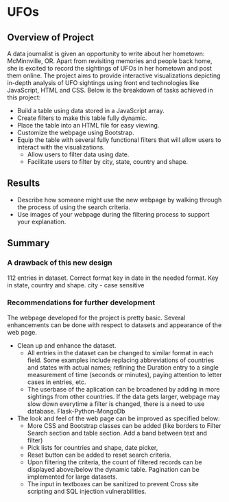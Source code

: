 # UFOs

## Overview of Project
A data journalist is given an opportunity to write about her hometown: McMinnville, OR. Apart from revisiting memories and people back home, she is excited to record the sightings of UFOs in her hometown and post them online. The project aims to provide interactive visualizations depicting in-depth analysis of UFO sightings using front end technologies like JavaScript, HTML and CSS. Below is the breakdown of tasks achieved in this project: 

- Build a table using data stored in a JavaScript array.
- Create filters to make this table fully dynamic.
- Place the table into an HTML file for easy viewing.
- Customize the webpage using Bootstrap.
- Equip the table with several fully functional filters that will allow users to interact with the visualizations.
  - Allow users to filter data using date.
  - Facilitate users to filter by city, state, country and shape.

## Results

- Describe how someone might use the new webpage by walking through the process of using the search criteria. 
- Use images of your webpage during the filtering process to support your explanation.

## Summary

### A drawback of this new design
112 entries in dataset.
 Correct format key in date in the needed format. Key in state, country and shape. city - case sensitive

### Recommendations for further development

The webpage developed for the project is pretty basic. Several enhancements can be done with respect to datasets and appearance of the web page.
- Clean up and enhance the dataset.
  - All entries in the dataset can be changed to similar format in each field. Some examples include replacing abbreviations of countries and states with  actual names; refining the Duration entry to a single measurement of time (seconds or minutes), paying attention to letter cases in entries, etc.
  - The userbase of the aplication can be broadened by adding in more sightings from other countries. If the data gets larger, webpage may slow down everytime a filter is changed, there is a need to use database. Flask-Python-MongoDb
- The look and feel of the web page can be improved as specified below:
  - More CSS and Bootstrap classes can be added (like borders to Filter Search section and table section. Add a band between text and filter)
  - Pick lists for countries and shape, date picker, 
  - Reset button can be added to reset search criteria. 
  - Upon filtering the criteria, the count of filtered records can be displayed above/below the dynamic table. Pagination can be implemented for large datasets.
  - The input in textboxes can be sanitized to prevent Cross site scripting and SQL injection vulnerabilities.
